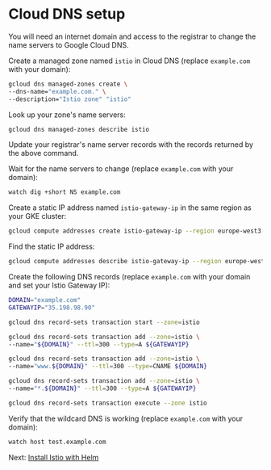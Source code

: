 # Cloud DNS setup

You will need an internet domain and access to the registrar to change the name servers to Google Cloud DNS.

Create a managed zone named `istio` in Cloud DNS (replace `example.com` with your domain):

```bash
gcloud dns managed-zones create \
--dns-name="example.com." \
--description="Istio zone" "istio"
```

Look up your zone's name servers:

```bash
gcloud dns managed-zones describe istio
```

Update your registrar's name server records with the records returned by the above command.

Wait for the name servers to change (replace `example.com` with your domain):

```bash
watch dig +short NS example.com
```

Create a static IP address named `istio-gateway-ip` in the same region as your GKE cluster:

```bash
gcloud compute addresses create istio-gateway-ip --region europe-west3
```

Find the static IP address:

```bash
gcloud compute addresses describe istio-gateway-ip --region europe-west3
```

Create the following DNS records (replace `example.com` with your domain and set your Istio Gateway IP):

```bash
DOMAIN="example.com"
GATEWAYIP="35.198.98.90"

gcloud dns record-sets transaction start --zone=istio

gcloud dns record-sets transaction add --zone=istio \
--name="${DOMAIN}" --ttl=300 --type=A ${GATEWAYIP}

gcloud dns record-sets transaction add --zone=istio \
--name="www.${DOMAIN}" --ttl=300 --type=CNAME ${DOMAIN}

gcloud dns record-sets transaction add --zone=istio \
--name="*.${DOMAIN}" --ttl=300 --type=A ${GATEWAYIP}

gcloud dns record-sets transaction execute --zone istio
```

Verify that the wildcard DNS is working (replace `example.com` with your domain):

```bash
watch host test.example.com
```

Next: [Install Istio with Helm](04-istio-setup.md)
